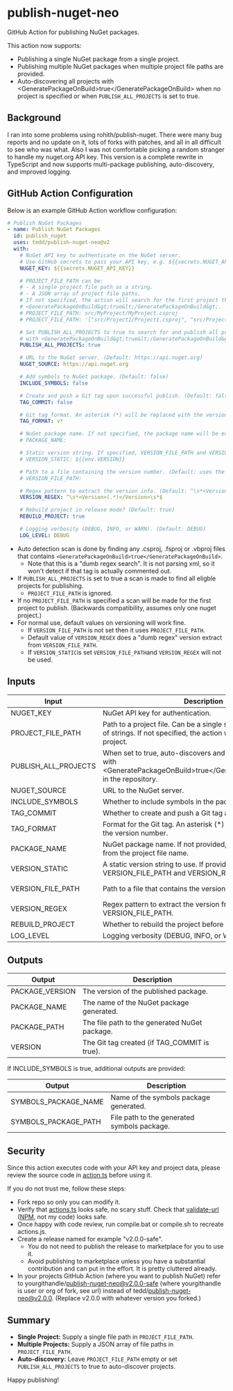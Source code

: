 # publish-nuget-neo

GitHub Action for publishing NuGet packages.

This action now supports:
- Publishing a single NuGet package from a single project.
- Publishing multiple NuGet packages when multiple project file paths are provided.
- Auto-discovering all projects with \<GeneratePackageOnBuild&gt;true&lt;/GeneratePackageOnBuild&gt; when no project is specified or when `PUBLISH_ALL_PROJECTS` is set to true.

## Background

I ran into some problems using rohith/publish-nuget. There were many bug reports and no update on it, lots of forks with patches, and all in all difficult to see who was what. Also I was not comfortable picking a random stranger to handle my nuget.org API key. This version is a complete rewrite in TypeScript and now supports multi-package publishing, auto-discovery, and improved logging.

## GitHub Action Configuration

Below is an example GitHub Action workflow configuration:

```yaml
# Publish NuGet Packages
- name: Publish NuGet Packages
  id: publish_nuget
  uses: tedd/publish-nuget-neo@v2
  with:
    # NuGet API key to authenticate on the NuGet server.
    # Use GitHub secrets to pass your API key, e.g. ${{secrets.NUGET_API_KEY}}.
    NUGET_KEY: ${{secrets.NUGET_API_KEY}}

    # PROJECT_FILE_PATH can be:
    # - A single project file path as a string.
    # - A JSON array of project file paths.
    # If not specified, the action will search for the first project that has 
    # <GeneratePackageOnBuild&gt;true&lt;/GeneratePackageOnBuild&gt;.
    # PROJECT_FILE_PATH: src/MyProject/MyProject.csproj
    # PROJECT_FILE_PATH: '["src/Project1/Project1.csproj", "src/Project2/Project2.csproj"]'

    # Set PUBLISH_ALL_PROJECTS to true to search for and publish all projects
    # with <GeneratePackageOnBuild&gt;true&lt;/GeneratePackageOnBuild&gt; in the repository. Default is false.
    PUBLISH_ALL_PROJECTS: true

    # URL to the NuGet server. (Default: https://api.nuget.org)
    NUGET_SOURCE: https://api.nuget.org

    # Add symbols to NuGet package. (Default: false)
    INCLUDE_SYMBOLS: false

    # Create and push a Git tag upon successful publish. (Default: false)
    TAG_COMMIT: false

    # Git tag format. An asterisk (*) will be replaced with the version number. (Default: v*)
    TAG_FORMAT: v*

    # NuGet package name. If not specified, the package name will be extracted from the project file name.
    # PACKAGE_NAME:

    # Static version string. If specified, VERSION_FILE_PATH and VERSION_REGEX are ignored.
    # VERSION_STATIC: ${{env.VERSION}}

    # Path to a file containing the version number. (Default: uses the project file)
    # VERSION_FILE_PATH:

    # Regex pattern to extract the version info. (Default: ^\s*<Version>(.*)</Version>\s*$)
    VERSION_REGEX: ^\s*<Version>(.*)</Version>\s*$

    # Rebuild project in release mode? (Default: true)
    REBUILD_PROJECT: true

    # Logging verbosity (DEBUG, INFO, or WARN). (Default: DEBUG)
    LOG_LEVEL: DEBUG
```

* Auto detection scan is done by finding any .csproj, .fsproj or .vbproj files that contains `<GeneratePackageOnBuild>true</GeneratePackageOnBuild>`.
  * Note that this is a "dumb regex search". It is not parsing xml, so it won't detect if that tag is actually commented out.  
* If `PUBLISH_ALL_PROJECTS` is set to true a scan is made to find all eligble projects for publishing.
  * `PROJECT_FILE_PATH` is ignored.
* If no `PROJECT_FILE_PATH` is specified a scan will be made for the first project to publish. (Backwards compatibility, assumes only one nuget project.)
* For normal use, default values on versioning will work fine.
  * If `VERSION_FILE_PATH` is not set then it uses `PROJECT_FILE_PATH`.
  * Default value of `VERSION_REGEX` does a "dumb regex" version extract from `VERSION_FILE_PATH`.
  * If `VERSION_STATIC`is set `VERSION_FILE_PATH`and `VERSION_REGEX` will not be used.

## Inputs

| Input                | Description                                                                                                                                                                | Default                            |
|----------------------|----------------------------------------------------------------------------------------------------------------------------------------------------------------------------|------------------------------------|
| NUGET_KEY            | NuGet API key for authentication.                                                                                                                                          | **Required**                       |
| PROJECT_FILE_PATH    | Path to a project file. Can be a single string or a JSON array of strings. If not specified, the action will auto-discover the project.                                    | (Auto-discover first project)      |
| PUBLISH_ALL_PROJECTS | When set to true, auto-discovers and publishes all projects with \<GeneratePackageOnBuild&gt;true&lt;/GeneratePackageOnBuild&gt; in the repository.                              | false                              |
| NUGET_SOURCE         | URL to the NuGet server.                                                                                                                                                     | https://api.nuget.org              |
| INCLUDE_SYMBOLS      | Whether to include symbols in the package.                                                                                                                                 | false                              |
| TAG_COMMIT           | Whether to create and push a Git tag after publishing.                                                                                                                     | false                              |
| TAG_FORMAT           | Format for the Git tag. An asterisk (\*) will be replaced with the version number.                                                                                          | v\*                               |
| PACKAGE_NAME         | NuGet package name. If not provided, the name is extracted from the project file name.                                                                                      | (Extracted from project file)      |
| VERSION_STATIC       | A static version string to use. If provided, VERSION_FILE_PATH and VERSION_REGEX are ignored.                                                                               |                                    |
| VERSION_FILE_PATH    | Path to a file that contains the version number.                                                                                                                           | (Defaults to the project file)     |
| VERSION_REGEX        | Regex pattern to extract the version from the VERSION_FILE_PATH.                                                                                                           | ^\s*\<Version\>(.*)\<\/Version\>\s*$  |
| REBUILD_PROJECT      | Whether to rebuild the project before packaging.                                                                                                                         | true                               |
| LOG_LEVEL            | Logging verbosity (DEBUG, INFO, or WARN).                                                                                                                                  | DEBUG                              |

## Outputs

| Output             | Description                                   |
|--------------------|-----------------------------------------------|
| PACKAGE_VERSION    | The version of the published package.         |
| PACKAGE_NAME       | The name of the NuGet package generated.      |
| PACKAGE_PATH       | The file path to the generated NuGet package. |
| VERSION            | The Git tag created (if TAG_COMMIT is true).   |

If INCLUDE_SYMBOLS is true, additional outputs are provided:

| Output                 | Description                                      |
|------------------------|--------------------------------------------------|
| SYMBOLS_PACKAGE_NAME   | Name of the symbols package generated.           |
| SYMBOLS_PACKAGE_PATH   | File path to the generated symbols package.      |

## Security

Since this action executes code with your API key and project data, please review the source code in [action.ts](https://github.com/tedd/publish-nuget-neo/blob/main/action.ts) before using it.

If you do not trust me, follow these steps:
* Fork repo so only you can modify it.
* Verify that [actions.ts](https://github.com/tedd/publish-nuget-neo/blob/main/action.ts) looks safe, no scary stuff. Check that [validate-url](https://github.com/tedd/publish-nuget-neo/blob/main/node_modules/valid-url/index.js) ([NPM](https://www.npmjs.com/package/valid-url), not my code) looks safe.
* Once happy with code review, run compile.bat or compile.sh to recreate actions.js.
* Create a release named for example "v2.0.0-safe".
  * You do not need to publish the release to marketplace for you to use it.
  * Avoid publishing to marketplace unless you have a substantial contribution and can put in the effort. It is pretty cluttered already.
* In your projects GitHub Action (where you want to publish NuGet) refer to yourgithandle/publish-nuget-neo@v2.0.0-safe (where yourgithandle is user or org of fork, see url) instead of tedd/publish-nuget-neo@v2.0.0. (Replace v2.0.0 with whatever version you forked.)

## Summary

- **Single Project:** Supply a single file path in `PROJECT_FILE_PATH`.
- **Multiple Projects:** Supply a JSON array of file paths in `PROJECT_FILE_PATH`.
- **Auto-discovery:** Leave `PROJECT_FILE_PATH` empty or set `PUBLISH_ALL_PROJECTS` to true to auto-discover projects.

Happy publishing!
